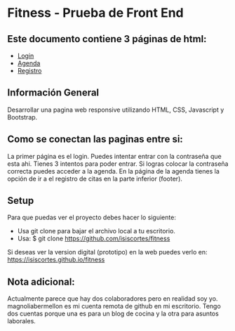 # Fitness - Prueba de Front End

## Este documento contiene 3 páginas de html:
* [Login](#login)
* [Agenda](#agenda)
* [Registro](#registro)

## Información General
Desarrollar una pagina web responsive utilizando HTML, CSS, Javascript y Bootstrap.
	
## Como se conectan las paginas entre si:
La primer página es el login. Puedes intentar entrar con la contraseña que esta
ahi. Tienes 3 intentos para poder entrar. Si logras colocar la contraseña correcta puedes
acceder a la agenda. En la página de la agenda tienes la opción de ir a el registro de citas en la parte inferior (footer).
	
## Setup
Para que puedas ver el proyecto debes hacer lo siguiente:

* Usa git clone para bajar el archivo local a tu escritorio.
* Usa: $ git clone https://github.com/isiscortes/fitness

Si deseas ver la version digital (prototipo) en la web puedes verlo en:
https://isiscortes.github.io/fitness


## Nota adicional:

Actualmente parece que hay dos colaboradores pero en realidad soy yo.
magnoliabermellon es mi cuenta remota de github en mi escritorio.
Tengo dos cuentas porque una es para un blog de cocina y la otra para asuntos laborales.


